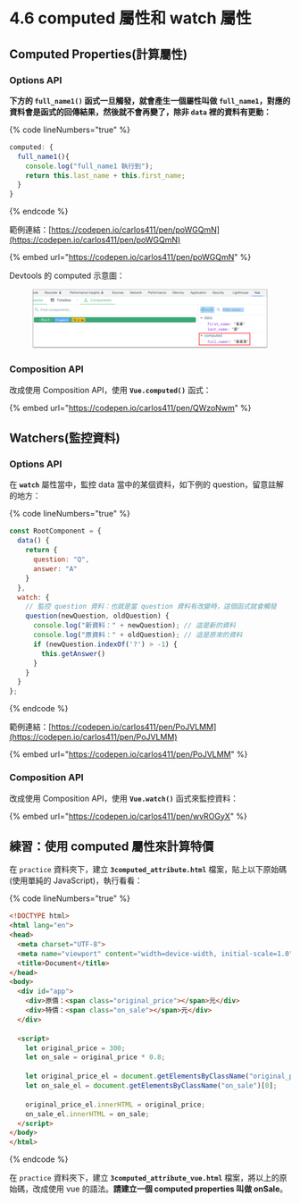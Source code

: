 # 4.6 computed 屬性和 watch 屬性

## Computed Properties(計算屬性)



### Options API

**下方的 `full_name1()` 函式一旦觸發，就會產生一個屬性叫做 `full_name1`，對應的資料會是函式的回傳結果，然後就不會再變了，除非 `data` 裡的資料有更動：**

{% code lineNumbers="true" %}
```javascript
computed: {
  full_name1(){
    console.log("full_name1 執行到");
    return this.last_name + this.first_name;
  }
}
```
{% endcode %}



範例連結：[https://codepen.io/carlos411/pen/poWGQmN](https://codepen.io/carlos411/pen/poWGQmN)

{% embed url="https://codepen.io/carlos411/pen/poWGQmN" %}

Devtools 的 computed 示意圖：

<figure><img src="../.gitbook/assets/computed_properties_full_name.png" alt=""><figcaption></figcaption></figure>



### Composition API

改成使用 Composition API，使用 **`Vue.computed()`** 函式：

{% embed url="https://codepen.io/carlos411/pen/QWzoNwm" %}



## Watchers(監控資料)

### Options API

在 **`watch`** 屬性當中，監控 data 當中的某個資料，如下例的 question，留意註解的地方：

{% code lineNumbers="true" %}
```javascript
const RootComponent = {
  data() {
    return {
      question: "Q",
      answer: "A"
    }
  },
  watch: {
    // 監控 question 資料：也就是當 question 資料有改變時，這個函式就會觸發
    question(newQuestion, oldQuestion) {
      console.log("新資料：" + newQuestion); // 這是新的資料
      console.log("原資料：" + oldQuestion); // 這是原來的資料
      if (newQuestion.indexOf('?') > -1) {
        this.getAnswer()
      }
    }
  }
};
```
{% endcode %}



範例連結：[https://codepen.io/carlos411/pen/PoJVLMM](https://codepen.io/carlos411/pen/PoJVLMM)

{% embed url="https://codepen.io/carlos411/pen/PoJVLMM" %}



### Composition API

改成使用 Composition API，使用 **`Vue.watch()`** 函式來監控資料：

{% embed url="https://codepen.io/carlos411/pen/wvROGyX" %}



## 練習：使用 computed 屬性來計算特價

在 `practice` 資料夾下，建立 **`3computed_attribute.html`** 檔案，貼上以下原始碼(使用單純的 JavaScript)，執行看看：

{% code lineNumbers="true" %}
```html
<!DOCTYPE html>
<html lang="en">
<head>
  <meta charset="UTF-8">
  <meta name="viewport" content="width=device-width, initial-scale=1.0">
  <title>Document</title>
</head>
<body>
  <div id="app">
    <div>原價：<span class="original_price"></span>元</div>
    <div>特價：<span class="on_sale"></span>元</div>
  </div>

  <script>
    let original_price = 300;
    let on_sale = original_price * 0.8;

    let original_price_el = document.getElementsByClassName("original_price")[0];
    let on_sale_el = document.getElementsByClassName("on_sale")[0];

    original_price_el.innerHTML = original_price;
    on_sale_el.innerHTML = on_sale;
  </script>
</body>
</html>
```
{% endcode %}



在 `practice` 資料夾下，建立 **`3computed_attribute_vue.html`** 檔案，將以上的原始碼，改成使用 vue 的語法。**請建立一個 computed properties 叫做 onSale**。

